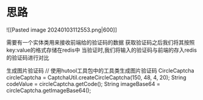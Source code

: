 # 思路
![[Pasted image 20240103112553.png|600]]

需要有一个实体类用来接收前端给的验证码的数据
获取验证码之后我们将其按照key:value的格式存储在redis中
当验证时,我们将输入的验证码与前端的存入redis的验证码进行对比

生成图片验证码
// 使用hutool工具包中的工具类生成图片验证码
        CircleCaptcha circleCaptcha = CaptchaUtil.createCircleCaptcha(150, 48, 4, 20);
        String codeValue = circleCaptcha.getCode();
        String imageBase64 = circleCaptcha.getImageBase64();